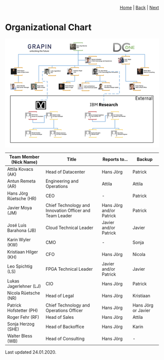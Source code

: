 <p align="right">
<a href="README.md">Home</a> | <a href="how-we-work.md">Back</a> | <a href="projects.md">Next</a>
</p>

# Organizational Chart

![Organizational Chart](/png/190912_GRAPIN_org_chart_v0.07.png)

| Team Member (Nick Name) | Title | Reports to... | Backup |
| ------ | ------ | ------ | ------ |
| Attila Kovacs (AK) | Head of Datacenter | Hans Jörg | Patrick |
| Antun Remeta (AR) | Engineering and Operations | Attila | Attila |
| Hans Jörg Rüetsche (HR) | CEO | - | Patrick |
| Javier Moya (JM) | Chief Technology and Innovation Officer and Team Leader | Hans Jörg and/or Patrick| Patrick |
| José Luis Barahona (JB) | Cloud Technical Leader | Javier and/or Patrick | Javier |
| Karin Wyler (KW) | CMO | - | Sonja |
| Kristiaan Hilger (KH) | CFO | Hans Jörg | Nicola |
| Leo Spichtig (LS) | FPGA Technical Leader | Javier and/or Patrick | Javier |
| Lukas Jagerlehner (LJ) | CIO | Hans Jörg | Patrick |
| Nicola Rüetsche (NR) | Head of Legal | Hans Jörg | Kristiaan |
| Patrick Hofstetter (PH) | Chief Technology and Operations Officer | Hans Jörg | Hans Jörg or Javier |
| Roger Fehr (RF) | Head of Sales | Hans Jörg | Attila |
| Sonja Herzog (SHE) | Head of Backoffice | Hans Jörg | Karin |
| Walter Bless (WB) | Head of Consulting | Hans Jörg | - |

Last updated 24.01.2020.